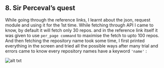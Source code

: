 ## 8. Sir Perceval’s quest
While going through the reference links, I learnt about the json, request module and using it for the 1st time. While fetching through API I came to know, by default it will fetch only 30 repos. and in the reference link itself it was given to use ```per_page command``` to maximise the fetch to upto 100 repos. And then fetching the repository name took some time, I first printed everything in the screen and tried all the possible ways after many trial and errors came to know every repository names have a keyword ```'name'``` :

![alt txt](https://github.com/senthil-dot-adhu-idhu/amfoss-tasks/blob/main/task-8/print%20screenshot.png)
